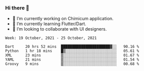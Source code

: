 ### Hi there 👋

<!--
**devcat37/devcat37** is a ✨ _special_ ✨ repository because its `README.md` (this file) appears on your GitHub profile.-->


- 🔭 I’m currently working on Chimicum application.
- 🌱 I’m currently learning Flutter/Dart.
- 👯 I’m looking to collaborate with UI designers.
<!-- - 🤔 I’m looking for help with ... -->

<!--START_SECTION:waka-->
```text
Week: 19 October, 2021 - 25 October, 2021

Dart     20 hrs 52 mins  ██████████████████████▓░░   90.16 % 
Python   1 hr 18 mins    █▒░░░░░░░░░░░░░░░░░░░░░░░   05.61 % 
XML      23 mins         ▒░░░░░░░░░░░░░░░░░░░░░░░░   01.67 % 
YAML     21 mins         ▒░░░░░░░░░░░░░░░░░░░░░░░░   01.54 % 
Groovy   9 mins          ▒░░░░░░░░░░░░░░░░░░░░░░░░   00.68 % 
```
<!--END_SECTION:waka-->
